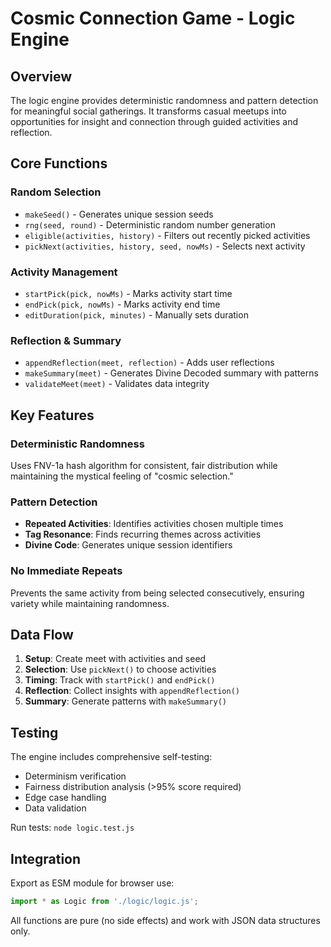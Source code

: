 # Cosmic Connection Game - Logic Engine

## Overview

The logic engine provides deterministic randomness and pattern detection for meaningful social gatherings. It transforms casual meetups into opportunities for insight and connection through guided activities and reflection.

## Core Functions

### Random Selection
- `makeSeed()` - Generates unique session seeds
- `rng(seed, round)` - Deterministic random number generation
- `eligible(activities, history)` - Filters out recently picked activities
- `pickNext(activities, history, seed, nowMs)` - Selects next activity

### Activity Management
- `startPick(pick, nowMs)` - Marks activity start time
- `endPick(pick, nowMs)` - Marks activity end time  
- `editDuration(pick, minutes)` - Manually sets duration

### Reflection & Summary
- `appendReflection(meet, reflection)` - Adds user reflections
- `makeSummary(meet)` - Generates Divine Decoded summary with patterns
- `validateMeet(meet)` - Validates data integrity

## Key Features

### Deterministic Randomness
Uses FNV-1a hash algorithm for consistent, fair distribution while maintaining the mystical feeling of "cosmic selection."

### Pattern Detection
- **Repeated Activities**: Identifies activities chosen multiple times
- **Tag Resonance**: Finds recurring themes across activities
- **Divine Code**: Generates unique session identifiers

### No Immediate Repeats
Prevents the same activity from being selected consecutively, ensuring variety while maintaining randomness.

## Data Flow

1. **Setup**: Create meet with activities and seed
2. **Selection**: Use `pickNext()` to choose activities
3. **Timing**: Track with `startPick()` and `endPick()`
4. **Reflection**: Collect insights with `appendReflection()`
5. **Summary**: Generate patterns with `makeSummary()`

## Testing

The engine includes comprehensive self-testing:
- Determinism verification
- Fairness distribution analysis (>95% score required)
- Edge case handling
- Data validation

Run tests: `node logic.test.js`

## Integration

Export as ESM module for browser use:
```javascript
import * as Logic from './logic/logic.js';
```

All functions are pure (no side effects) and work with JSON data structures only.